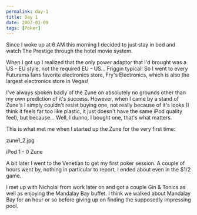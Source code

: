 ```yaml
---
permalink: day-1
title: Day 1
date: 2007-01-09
tags: [Poker]
---
```

Since I woke up at 6 AM this morning I decided to just stay in bed and watch The Prestige through the hotel movie system.

<!-- more -->

When I got up I realized that the only power adaptor that I'd brought was a US - EU style, not the required EU - US... Friggin typical! So I went to every Futurama fans favorite electronics store, Fry's Electronics, which is also the largest electronics store in Vegas!

I've always spoken badly of the Zune on absolutely no grounds other than my own prediction of it's success. However, when I came by a stand of Zune's I simply couldn't resist buying one, not really because of it's looks (I think it feels far too like plastic, it just doesn't have the same iPod quality feel), but because... Well, I dunno, I bought one, that's what matters.

This is what met me when I started up the Zune for the very first time:

zune1_2.jpg

iPod 1 - 0 Zune

A bit later I went to the Venetian to get my first poker session. A couple of hours went by, nothing in particular to report, I ended about even in the $1/2 game.

I met up with Nicholai from work later on and got a couple Gin & Tonics as well as enjoying the Mandalay Bay buffet. I think we walked about Mandalay Bay for an hour or so before giving up on finding the supposedly impressing pool.

